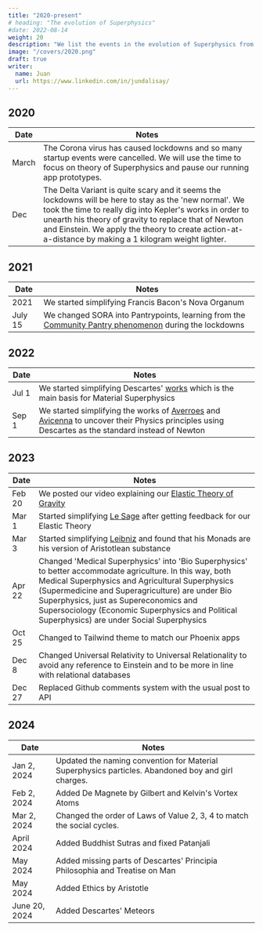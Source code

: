 ```yaml
---
title: "2020-present"
# heading: "The evolution of Superphysics"
#date: 2022-08-14
weight: 20
description: "We list the events in the evolution of Superphysics from 2020-present"
image: "/covers/2020.png"
draft: true
writer:
  name: Juan
  url: https://www.linkedin.com/in/jundalisay/
---
```



## 2020

Date | Notes
--- | ---
March | The Corona virus has caused lockdowns and so many startup events were cancelled. We will use the time to focus on theory of Superphysics and pause our running app prototypes.
Dec | The Delta Variant is quite scary and it seems the lockdowns will be here to stay as the 'new normal'. We took the time to really dig into Kepler's works in order to unearth his theory of gravity to replace that of Newton and Einstein.  We apply the theory to create action-at-a-distance by making a 1 kilogram weight lighter. 


## 2021


Date | Notes
--- | ---
2021 | We started simplifying Francis Bacon's Nova Organum
July 15 | We changed SORA into Pantrypoints, learning from the [Community Pantry phenomenon](https://mb.com.ph/2021/05/06/who-is-patricia-non-the-woman-who-sparked-kindness-through-the-maginhawa-community-pantry/) during the lockdowns 



## 2022

Date | Notes
--- | ---
Jul 1 | We started simplifying Descartes' [works](/research/descartes/) which is the main basis for Material Superphysics 
Sep 1 | We started simplifying the works of [Averroes](/research/averroes/) and [Avicenna](/research/avicenna/) to uncover their Physics principles using Descartes as the standard instead of Newton


## 2023

Date | Notes
--- | ---
Feb 20 | We posted our video explaining our [Elastic Theory of Gravity](https://www.youtube.com/watch?v=IMOftV0yfso)
Mar 1 | Started simplifying [Le Sage](/research/lesage/gravity/) after getting feedback for our Elastic Theory
Mar 3 | Started simplifying [Leibniz](/research/leibniz/monadology/part-1/) and found that his Monads are his version of Aristotlean substance
Apr 22 | Changed 'Medical Superphysics' into 'Bio Superphysics' to better accommodate agriculture. In this way, both Medical Superphysics and Agricultural Superphysics (Supermedicine and Superagriculture) are under Bio Superphysics, just as Supereconomics and Supersociology (Economic Superphysics and Political Superphysics) are under Social Superphysics
Oct 25 | Changed to Tailwind theme to match our Phoenix apps
Dec 8 | Changed Universal Relativity to Universal Relationality to avoid any reference to Einstein and to be more in line with relational databases
Dec 27 | Replaced Github comments system with the usual post to API 


## 2024

Date | Notes
--- | ---
Jan 2, 2024 | Updated the naming convention for Material Superphysics particles. Abandoned boy and girl charges. 
Feb 2, 2024 | Added De Magnete by Gilbert and Kelvin's Vortex Atoms  
Mar 2, 2024 | Changed the order of Laws of Value 2, 3, 4 to match the social cycles. 
April 2024 | Added Buddhist Sutras and fixed Patanjali 
May 2024 | Added missing parts of Descartes' Principia Philosophia and Treatise on Man
May 2024 | Added Ethics by Aristotle
June 20, 2024 | Added Descartes' Meteors


